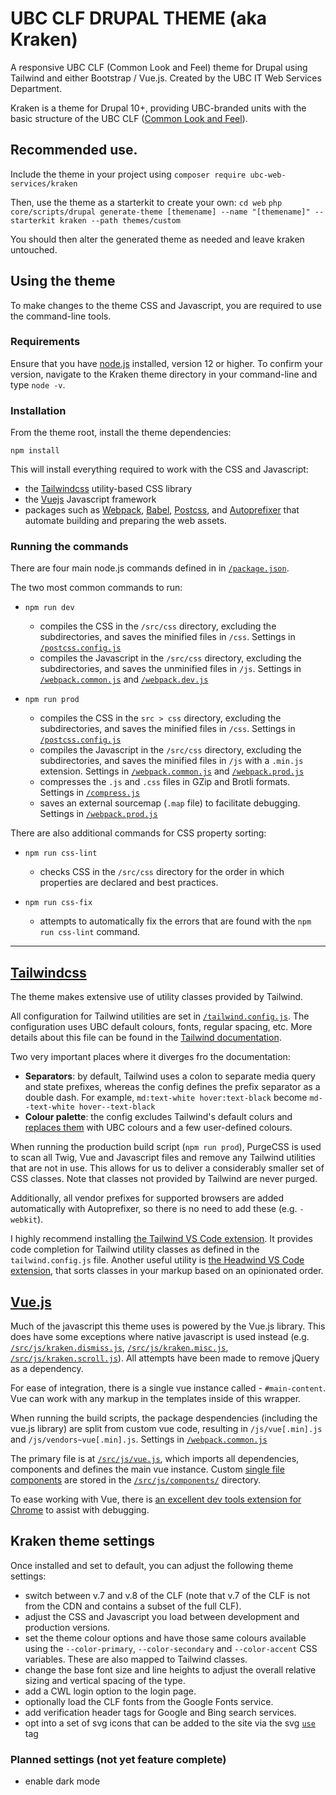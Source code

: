 UBC CLF DRUPAL THEME (aka Kraken)
=======================================

A responsive UBC CLF (Common Look and Feel) theme for Drupal using Tailwind and either Bootstrap / Vue.js. Created by the UBC IT Web Services Department.

Kraken is a theme for Drupal 10+, providing UBC-branded units with the basic structure of the UBC CLF ([Common Look and Feel](https://clf.ubc.ca)).

## Recommended use.
Include the theme in your project using `composer require ubc-web-services/kraken`

Then, use the theme as a starterkit to create your own:
`cd web`
`php core/scripts/drupal generate-theme [themename] --name "[themename]" --starterkit kraken --path themes/custom`

You should then alter the generated theme as needed and leave kraken untouched.

## Using the theme

To make changes to the theme CSS and Javascript, you are required to use the command-line tools.

### Requirements
Ensure that you have [node.js](https://nodejs.org/en/download/) installed, version 12 or higher. To confirm your version, navigate to the Kraken theme directory in your command-line and type `node -v`.

### Installation
From the theme root, install the theme dependencies:
```
npm install
```

This will install everything required to work with the CSS and Javascript:
- the [Tailwindcss](https://tailwindcss.com) utility-based CSS library
- the [Vuejs](https://vuejs.org) Javascript framework
- packages such as [Webpack](https://webpack.js.org), [Babel](https://babeljs.io), [Postcss](https://postcss.org), and [Autoprefixer](https://www.npmjs.com/package/autoprefixer) that automate building and preparing the web assets.

### Running the commands
There are four main node.js commands defined in in [`/package.json`](https://github.com/ubc-web-services/product-boilerplate/blob/master/web/themes/custom/kraken/package.json#L24).

The two most common commands to run:
- `npm run dev`
    - compiles the CSS in the `/src/css` directory, excluding the subdirectories, and saves the minified files in `/css`. Settings in [`/postcss.config.js`](https://github.com/ubc-web-services/product-boilerplate/blob/master/web/themes/custom/kraken/postcss.config.js)
    - compiles the Javascript in the `/src/css` directory, excluding the subdirectories, and saves the unminified files in `/js`.  Settings in [`/webpack.common.js`](https://github.com/ubc-web-services/product-boilerplate/blob/master/web/themes/custom/kraken/webpack.common.js) and [`/webpack.dev.js`](https://github.com/ubc-web-services/product-boilerplate/blob/master/web/themes/custom/kraken/webpack.prod.js)

- `npm run prod`
    - compiles the CSS in the `src > css` directory, excluding the subdirectories, and saves the minified files in `/css`. Settings in [`/postcss.config.js`](https://github.com/ubc-web-services/product-boilerplate/blob/master/web/themes/custom/kraken/postcss.config.js)
    - compiles the Javascript in the `/src/css` directory, excluding the subdirectories, and saves the minified files in `/js` with a `.min.js` extension. Settings in [`/webpack.common.js`](https://github.com/ubc-web-services/product-boilerplate/blob/master/web/themes/custom/kraken/webpack.common.js) and [`/webpack.prod.js`](https://github.com/ubc-web-services/product-boilerplate/blob/master/web/themes/custom/kraken/webpack.prod.js)
    - compresses the `.js` and `.css` files in GZip and Brotli formats. Settings in [`/compress.js`](https://github.com/ubc-web-services/product-boilerplate/blob/master/web/themes/custom/kraken/compress.js)
    - saves an external sourcemap (`.map` file) to facilitate debugging. Settings in [`/webpack.prod.js`](https://github.com/ubc-web-services/product-boilerplate/blob/master/web/themes/custom/kraken/webpack.prod.js)

There are also additional commands for CSS property sorting:
- `npm run css-lint`
    - checks CSS in the `/src/css` directory for the order in which properties are declared and best practices.

- `npm run css-fix`
    - attempts to automatically fix the errors that are found with the `npm run css-lint` command.

----

## [Tailwindcss](https://tailwindcss.com)
The theme makes extensive use of utility classes provided by Tailwind.

All configuration for Tailwind utilities are set in [`/tailwind.config.js`](https://github.com/ubc-web-services/product-boilerplate/blob/master/web/themes/custom/kraken/tailwind.config.js). The configuration uses UBC default colours, fonts, regular spacing, etc. More details about this file can be found in the [Tailwind documentation](https://tailwindcss.com/docs/configuration).

Two very important places where it diverges fro the documentation:
- **Separators**: by default, Tailwind uses a colon to separate media query and state prefixes, whereas the config defines the prefix separator as a double dash. For example, `md:text-white hover:text-black` become `md--text-white hover--text-black`
- **Colour palette**: the config excludes Tailwind's default colurs and [replaces them](https://github.com/ubc-web-services/product-boilerplate/blob/master/web/themes/custom/kraken/tailwind.config.js#L12) with UBC colours and a few user-defined colours.

When running the production build script (`npm run prod`), PurgeCSS is used to scan all Twig, Vue and Javascript files and remove any Tailwind utilities that are not in use. This allows for us to deliver a considerably smaller set of CSS classes. Note that classes not provided by Tailwind are never purged.

Additionally, all vendor prefixes for supported browsers are added automatically with Autoprefixer, so there is no need to add these (e.g. `-webkit`).

I highly recommend installing [the Tailwind VS Code extension](https://marketplace.visualstudio.com/items?itemName=bradlc.vscode-tailwindcss). It provides code completion for Tailwind utility classes as defined in the `tailwind.config.js` file. Another useful utility is [the Headwind VS Code extension](https://marketplace.visualstudio.com/items?itemName=heybourn.headwind), that sorts classes in your markup based on an opinionated order.

## [Vue.js](https://vuejs.org)
Much of the javascript this theme uses is powered by the Vue.js library. This does have some exceptions where native javascript is used instead (e.g. [`/src/js/kraken.dismiss.js`](https://github.com/ubc-web-services/product-boilerplate/blob/master/web/themes/custom/kraken/src/js/kraken.dismiss.js), [`/src/js/kraken.misc.js`](https://github.com/ubc-web-services/product-boilerplate/blob/master/web/themes/custom/kraken/src/js/kraken.misc.js), [`/src/js/kraken.scroll.js`](https://github.com/ubc-web-services/product-boilerplate/blob/master/web/themes/custom/kraken/src/js/kraken.scroll.js)). All attempts have been made to remove jQuery as a dependency.

For ease of integration, there is a single vue instance called - `#main-content`. Vue can work with any markup in the templates inside of this wrapper.

When running the build scripts, the package despendencies (including the vue.js library) are split from custom vue code, resulting in `/js/vue[.min].js` and `/js/vendors~vue[.min].js`. Settings in [`/webpack.common.js`](https://github.com/ubc-web-services/product-boilerplate/blob/master/web/themes/custom/kraken/webpack.common.js)

The primary file is at [`/src/js/vue.js`](https://github.com/ubc-web-services/product-boilerplate/blob/master/web/themes/custom/kraken/src/js/vue.js), which imports all dependencies, components and defines the main vue instance. Custom [single file components](https://vuejs.org/v2/guide/single-file-components.html) are stored in the [`/src/js/components/`](https://github.com/ubc-web-services/product-boilerplate/tree/master/web/themes/custom/kraken/src/js/components) directory.

To ease working with Vue, there is [an excellent dev tools extension for Chrome](https://chrome.google.com/webstore/detail/vuejs-devtools/nhdogjmejiglipccpnnnanhbledajbpd?hl=en) to assist with debugging.

## Kraken theme settings

Once installed and set to default, you can adjust the following theme settings:

- switch between v.7 and v.8 of the CLF (note that v.7 of the CLF is not from the CDN and contains a subset of the full CLF).
- adjust the CSS and Javascript you load between development and production versions.
- set the theme colour options and have those same colours available using the `--color-primary`, `--color-secondary` and `--color-accent` CSS variables. These are also mapped to Tailwind classes.
- change the base font size and line heights to adjust the overall relative sizing and vertical spacing of the type.
- add a CWL login option to the login page.
- optionally load the CLF fonts from the Google Fonts service.
- add verification header tags for Google and Bing search services.
- opt into a set of svg icons that can be added to the site via the svg [`use`](https://developer.mozilla.org/en-US/docs/Web/SVG/Element/use) tag

### Planned settings (not yet feature complete)
- enable dark mode
